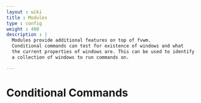 ```yaml
---
layout : wiki
title : Modules
type : config
weight : 400
description : |
  Modules provide additional features on top of fvwm.
  Conditional commands can test for existence of windows and what
  the current properties of windows are. This can be used to identify
  a collection of windows to run commands on.

---
```


# Conditional Commands


